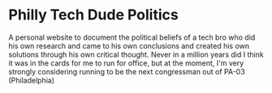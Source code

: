 # Philly Tech Dude Politics
A personal website to document the political beliefs of a tech bro who did his own research and came to his own conclusions and created his own solutions through his own critical thought. Never in a million years did I think it was in the cards for me to run for office, but at the moment, I'm very strongly considering running to be the next congressman out of PA-03 (Philadelphia)
